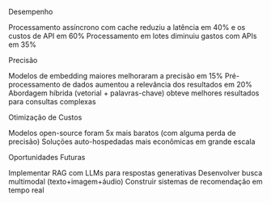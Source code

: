 Desempenho

Processamento assíncrono com cache reduziu a latência em 40% e os custos de API em 60%
Processamento em lotes diminuiu gastos com APIs em 35%

Precisão

Modelos de embedding maiores melhoraram a precisão em 15%
Pré-processamento de dados aumentou a relevância dos resultados em 20%
Abordagem híbrida (vetorial + palavras-chave) obteve melhores resultados para consultas complexas

Otimização de Custos

Modelos open-source foram 5x mais baratos (com alguma perda de precisão)
Soluções auto-hospedadas mais econômicas em grande escala

Oportunidades Futuras

Implementar RAG com LLMs para respostas generativas
Desenvolver busca multimodal (texto+imagem+áudio)
Construir sistemas de recomendação em tempo real
